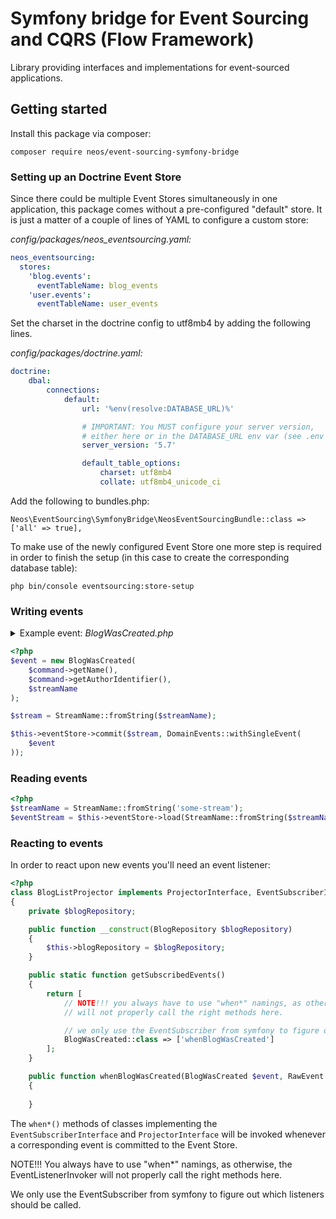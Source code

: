 # Symfony bridge for Event Sourcing and CQRS (Flow Framework)

Library providing interfaces and implementations for event-sourced applications. 

## Getting started

Install this package via composer:

```shell script
composer require neos/event-sourcing-symfony-bridge
```

### Setting up an Doctrine Event Store

Since there could be multiple Event Stores simultaneously in one application, this package comes without a pre-configured "default" store.
It is just a matter of a couple of lines of YAML to configure a custom store:

*config/packages/neos_eventsourcing.yaml:*
```yaml
neos_eventsourcing:
  stores:
    'blog.events':
      eventTableName: blog_events
    'user.events':
      eventTableName: user_events
```

Set the charset in the doctrine config to utf8mb4 by adding the following lines.

*config/packages/doctrine.yaml:*
```yaml
doctrine:
    dbal:
        connections:
            default:
                url: '%env(resolve:DATABASE_URL)%'

                # IMPORTANT: You MUST configure your server version,
                # either here or in the DATABASE_URL env var (see .env file)
                server_version: '5.7'

                default_table_options:
                    charset: utf8mb4
                    collate: utf8mb4_unicode_ci
```

Add the following to bundles.php:
```
Neos\EventSourcing\SymfonyBridge\NeosEventSourcingBundle::class => ['all' => true],
```

To make use of the newly configured Event Store one more step is required in order to finish the setup (in this case to create the corresponding database table):

```shell script
php bin/console eventsourcing:store-setup
```

### Writing events

<details><summary>Example event: <i>BlogWasCreated.php</i></summary>

```php
class BlogWasCreated implements DomainEventInterface
{
/**
* @var string
*/
private $name;

    /**
     * @var UserIdentifier
     */
    private $author;

    /**
     * @var string
     */
    private $streamName;

    /**
     * BlogWasCreated constructor.
     * @param string $name
     * @param UserIdentifier $author
     * @param string $streamName
     */
    public function __construct(
        string $name,
        UserIdentifier $author,
        string $streamName
    )
    {
        $this->name = $name;
        $this->author = $author;
        $this->streamName = $streamName;
    }

    /**
     * @return string
     */
    public function getName(): string
    {
        return $this->name;
    }

    /**
     * @return UserIdentifier
     */
    public function getAuthor(): UserIdentifier
    {
        return $this->author;
    }

    /**
     * @return string
     */
    public function getStreamName(): string
    {
        return $this->streamName;
    }
}
```
</details>

```php
<?php
$event = new BlogWasCreated(
    $command->getName(),
    $command->getAuthorIdentifier(),
    $streamName
);

$stream = StreamName::fromString($streamName);

$this->eventStore->commit($stream, DomainEvents::withSingleEvent(
    $event
));
```

### Reading events

```php
<?php
$streamName = StreamName::fromString('some-stream');
$eventStream = $this->eventStore->load(StreamName::fromString($streamName))
```

### Reacting to events

In order to react upon new events you'll need an event listener:

```php
<?php
class BlogListProjector implements ProjectorInterface, EventSubscriberInterface
{
    private $blogRepository;

    public function __construct(BlogRepository $blogRepository)
    {
        $this->blogRepository = $blogRepository;
    }

    public static function getSubscribedEvents()
    {
        return [
            // NOTE!!! you always have to use "when*" namings, as otherwise, the EventListenerInvoker
            // will not properly call the right methods here.

            // we only use the EventSubscriber from symfony to figure out which listeners should be called.
            BlogWasCreated::class => ['whenBlogWasCreated']
        ];
    }

    public function whenBlogWasCreated(BlogWasCreated $event, RawEvent $rawEvent)
    {
        
    }
```

The `when*()` methods of classes implementing the `EventSubscriberInterface` and `ProjectorInterface` will be invoked whenever a corresponding event is committed to the Event Store.

NOTE!!! You always have to use "when*" namings, as otherwise, the EventListenerInvoker
will not properly call the right methods here. 

We only use the EventSubscriber from symfony to figure out which listeners should be called.